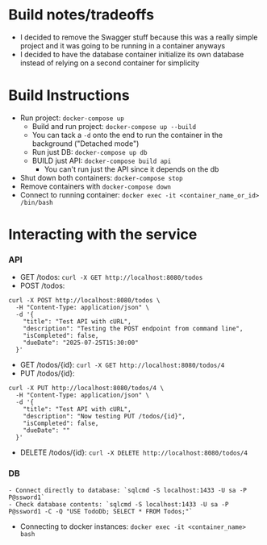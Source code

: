 # Build notes/tradeoffs
- I decided to remove the Swagger stuff because this was a really simple project and it was going to be running in a container anyways
- I decided to have the database container initialize its own database instead of relying on a second container for simplicity

# Build Instructions
- Run project: `docker-compose up`
	- Build and run project: `docker-compose up --build`
	- You can tack a `-d` onto the end to run the container in the background ("Detached mode")
	- Run just DB: `docker-compose up db`
	- BUILD just API: `docker-compose build api`
		- You can't run just the API since it depends on the db
- Shut down both containers: `docker-compose stop`
- Remove containers with `docker-compose down`
- Connect to running container: `docker exec -it <container_name_or_id> /bin/bash`

# Interacting with the service
### API
- GET /todos: `curl -X GET http://localhost:8080/todos`
- POST /todos:
```
curl -X POST http://localhost:8080/todos \
  -H "Content-Type: application/json" \
  -d '{
    "title": "Test API with cURL",
    "description": "Testing the POST endpoint from command line",
    "isCompleted": false,
    "dueDate": "2025-07-25T15:30:00"
  }'
```
- GET /todos/{id}: `curl -X GET http://localhost:8080/todos/4`
- PUT /todos/{id}: 
```
curl -X PUT http://localhost:8080/todos/4 \
  -H "Content-Type: application/json" \
  -d '{
    "title": "Test API with cURL",
    "description": "Now testing PUT /todos/{id}",
    "isCompleted": false,
    "dueDate": ""
  }'
```
- DELETE /todos/{id}: `curl -X DELETE http://localhost:8080/todos/4`
### DB
	- Connect directly to database: `sqlcmd -S localhost:1433 -U sa -P P@ssword1`
	- Check database contents: `sqlcmd -S localhost:1433 -U sa -P P@ssword1 -C -Q "USE TodoDb; SELECT * FROM Todos;"`
- Connecting to docker instances: `docker exec -it <container_name> bash`
